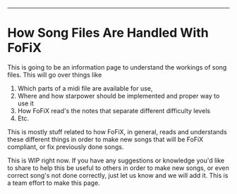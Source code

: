 
---

# **How Song Files Are Handled With FoFiX** #
This is going to be an information page to understand the workings of song files.
This will go over things like
  1. Which parts of a midi file are available for use,
  1. Where and how starpower should be implemented and proper way to use it
  1. How FoFiX read's the notes that separate different difficulty levels
  1. Etc.

This is mostly stuff related to how FoFiX, in general, reads and understands these different things in order to make new songs that will be FoFiX compliant, or fix previously done songs.

This is WIP right now. If you have any suggestions or knowledge you'd like to share to help this be useful to others in order to make new songs, or even correct song's not done correctly, just let us know and we will add it. This is a team effort to make this page.